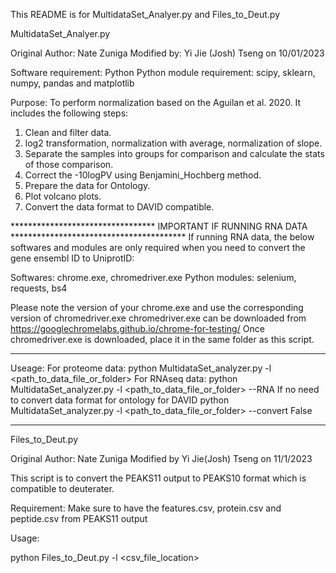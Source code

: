 This README is for MultidataSet_Analyer.py and Files_to_Deut.py


MultidataSet_Analyer.py

Original Author: Nate Zuniga
Modified by: Yi Jie (Josh) Tseng on 10/01/2023

Software requirement: Python
Python module requirement: scipy, sklearn, numpy, pandas and matplotlib


Purpose:
To perform normalization based on the Aguilan et al. 2020. It includes the following steps:
1. Clean and filter data.
2. log2 transformation, normalization with average, normalization of slope.
3. Separate the samples into groups for comparison and calculate the stats of those comparison.
4. Correct the -10logPV using Benjamini_Hochberg method.
5. Prepare the data for Ontology.
6. Plot volcano plots.
7. Convert the data format to DAVID compatible.


********************************* IMPORTANT IF RUNNING RNA DATA ****************************************
If running RNA data, the below softwares and modules are only required when you need to convert the gene ensembl
ID to UniprotID:

Softwares: chrome.exe, chromedriver.exe
Python modules: selenium, requests, bs4

Please note the version of your chrome.exe and use the corresponding version of chromedriver.exe
chromedriver.exe can be downloaded from https://googlechromelabs.github.io/chrome-for-testing/
Once chromedriver.exe is downloaded, place it in the same folder as this script.
********************************************************************************************************

Useage:
For proteome data:
    python MultidataSet_analyzer.py -l <path_to_data_file_or_folder>
For RNAseq data:
    python MultidataSet_analyzer.py -l <path_to_data_file_or_folder> --RNA
If no need to convert data format for ontology for DAVID
    python MultidataSet_analyzer.py -l <path_to_data_file_or_folder> --convert False



--------------------------------------------------------------------------------------------------------


Files_to_Deut.py

Original Author: Nate Zuniga
Modified by Yi Jie(Josh) Tseng on 11/1/2023

This script is to convert the PEAKS11 output to PEAKS10 format which is compatible to deuterater.

Requirement:
Make sure to have the features.csv, protein.csv and peptide.csv from PEAKS11 output


Usage:

python Files_to_Deut.py -l <csv_file_location>